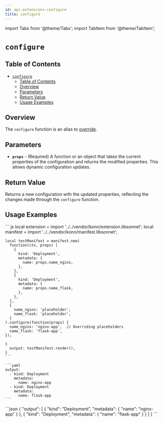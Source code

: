 ```yaml
---
id: api-extensions-configure
title: configure
---
```


import Tabs from '@theme/Tabs';
import TabItem from '@theme/TabItem';

# `configure`

## Table of Contents
- [`configure`](#configure)
  - [Table of Contents](#table-of-contents)
  - [Overview](#overview)
  - [Parameters](#parameters)
  - [Return Value](#return-value)
  - [Usage Examples](#usage-examples)

## Overview
The `configure` function is an alias to [override](api-extensions-override).

## Parameters
- **`props`** - (Required) A function or an object that takes the current properties of the configuration and returns the modified properties. This allows dynamic configuration updates.

## Return Value
Returns a new configuration with the updated properties, reflecting the changes made through the `configure` function.

## Usage Examples

<Tabs>
     <TabItem value="jsonnet" label="Jsonnet" default>
    ``` js
    local extension = import '../../vendor/konn/extension.libsonnet';
    local manifest = import '../../vendor/konn/manifest.libsonnet';

    local testManifest = manifest.new(
      function(ctx, props) [
        {
          kind: 'Deployment',
          metadata: {
            name: props.name_nginx,
          },
        },
        {
          kind: 'Deployment',
          metadata: {
            name: props.name_flask,
          },
        },
      ],
      {
        name_nginx: 'placeholder',  
        name_flask: 'placeholder',
      }
    ).configure(function(props) {
      name_nginx: 'nginx-app',  // Overriding placeholders
      name_flask: 'flask-app',
    });

    {
      output: testManifest.render(),
    }
    ``` 
  </TabItem>
  <TabItem value="yaml" label="YAML Output">

    ```yaml
    output:
      - kind: Deployment
        metadata:
          name: nginx-app
      - kind: Deployment
        metadata:
          name: flask-app
    ```
  </TabItem>
  <TabItem value="json" label="JSON Output">
    ```json
    {
       "output": [
          {
             "kind": "Deployment",
             "metadata": {
                "name": "nginx-app"
             }
          },
          {
             "kind": "Deployment",
             "metadata": {
                "name": "flask-app"
             }
          }
       ]
    }
    ```
    </TabItem>
</Tabs>